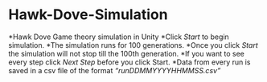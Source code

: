 # Hawk-Dove-Simulation
*Hawk Dove Game theory simulation in Unity
*Click *Start* to begin simulation.
*The simulation runs for 100 generations.
*Once you click *Start* the simulation will not stop till the 100th generation.
*If you want to see every step click *Next Step* before you click Start.
*Data from every run is saved in a csv file of the format *“runDDMMYYYYHHMMSS.csv”*
